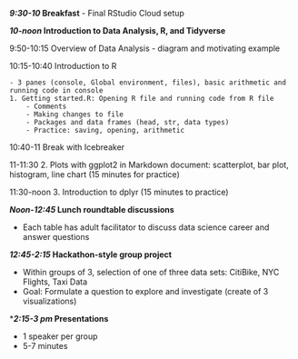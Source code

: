 ***9:30-10*  Breakfast**
             - Final RStudio Cloud setup
             
***10-noon*  Introduction to Data Analysis, R, and Tidyverse**

9:50-10:15 Overview of Data Analysis - diagram and motivating example

10:15-10:40 Introduction to R

    - 3 panes (console, Global environment, files), basic arithmetic and running code in console
    1. Getting started.R: Opening R file and running code from R file
        - Comments
        - Making changes to file
        - Packages and data frames (head, str, data types)
        - Practice: saving, opening, arithmetic
        
10:40-11 Break with Icebreaker

11-11:30 2. Plots with ggplot2 in Markdown document: scatterplot, bar plot, histogram, line chart (15 minutes for practice)

11:30-noon 3. Introduction to dplyr (15 minutes to practice)

***Noon-12:45*  Lunch roundtable discussions**
- Each table has adult facilitator to discuss data science career and answer questions
            
***12:45-2:15*  Hackathon-style group project**
- Within groups of 3, selection of one of three data sets: CitiBike, NYC Flights, Taxi Data
- Goal: Formulate a question to explore and investigate (create of 3 visualizations)

****2:15-3 pm*  Presentations**
- 1 speaker per group
- 5-7 minutes
